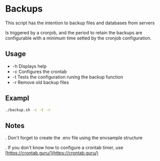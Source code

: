 # Backups

This script has the intention to backup files and databases from servers

Is triggered by a cronjob, and the period to retain the backups are configurable with a minimum time setted by the cronjob configuration.

## Usage

- -h Displays help
- -c Configures the crontab
- -t Tests the configuration runing the backup function
- -r Remove old backup files

## Exampl

```bash
./backup.sh -c -t -r
```

## Notes

. Don't forget to create the .env file using the envsample structure

. If you don't know how to configure a crontab timer, use [https://crontab.guru/](https://crontab.guru/)
